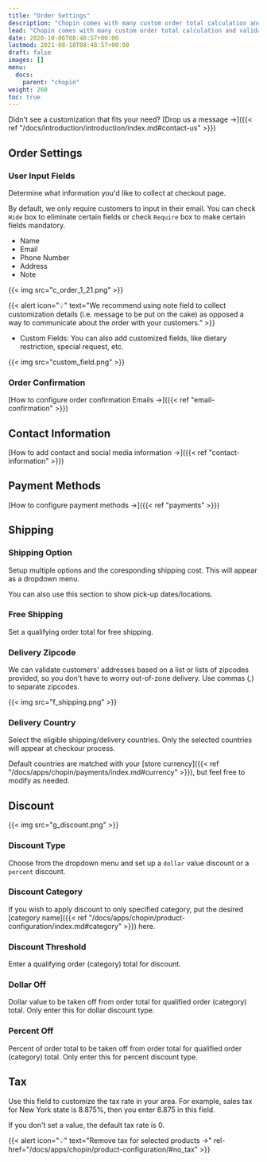 ```yaml
---
title: "Order Settings"
description: "Chopin comes with many custom order total calculation and validation settings. Merchants can take advantage of these options to customize order total calculation. We recommend using these rules whenever possible. In general, communicating these rules over descriptions is not only ineffective, it also causes unnecessary confusion to the shoppers (your customers)."
lead: "Chopin comes with many custom order total calculation and validation settings. Merchants can take advantage of these options to customize order total calculation. We recommend using these rules whenever possible. In general, communicating these rules over descriptions is not only ineffective, it also causes unnecessary confusion to the shoppers (your customers)."
date: 2020-10-06T08:48:57+00:00
lastmod: 2021-08-18T08:48:57+00:00
draft: false
images: []
menu:
  docs:
    parent: "chopin"
weight: 260
toc: true
---
```


Didn't see a customization that fits your need? [Drop us a message →]({{< ref "/docs/introduction/introduction/index.md#contact-us" >}})

## Order Settings

### User Input Fields

Determine what information you'd like to collect at checkout page.

By default, we only require customers to input in their email. You can check `Hide` box to eliminate certain fields or check `Require` box to make certain fields mandatory.

- Name
- Email
- Phone Number
- Address
- Note

{{< img src="c_order_1_21.png" >}}

{{< alert icon="💡" text="We recommend using note field to collect customization details (i.e. message to be put on the cake) as opposed a way to communicate about the order with your customers." >}}

- Custom Fields: You can also add customized fields, like dietary restriction, special request, etc.

{{< img src="custom_field.png" >}}

### Order Confirmation

[How to configure order confirmation Emails →]({{< ref "email-confirmation" >}})

## Contact Information

[How to add contact and social media information →]({{< ref "contact-information" >}})

## Payment Methods

[How to configure payment methods →]({{< ref "payments" >}})

## Shipping

### Shipping Option

Setup multiple options and the coresponding shipping cost. This will appear as a dropdown menu. 

You can also use this section to show pick-up dates/locations.

### Free Shipping

Set a qualifying order total for free shipping.

### Delivery Zipcode

We can validate customers' addresses based on a list or lists of zipcodes provided, so you don't have to worry out-of-zone delivery. Use commas (,) to separate zipcodes.

{{< img src="f_shipping.png" >}}

### Delivery Country

Select the eligible shipping/delivery countries. Only the selected countries will appear at checkour process.

Default countries are matched with your [store currency]({{< ref "/docs/apps/chopin/payments/index.md#currency" >}}), but feel free to modify as needed.

## Discount

{{< img src="g_discount.png" >}}

### Discount Type

Choose from the dropdown menu and set up a `dollar` value discount or a `percent` discount.

### Discount Category

If you wish to apply discount to only specified category, put the desired [category name]({{< ref "/docs/apps/chopin/product-configuration/index.md#category" >}}) here.

### Discount Threshold

Enter a qualifying order (category) total for discount.

### Dollar Off

Dollar value to be taken off from order total for qualified order (category) total. Only enter this for dollar discount type.

### Percent Off

Percent of order total to be taken off from order total for qualified order (category) total. Only enter this for percent discount type.

## Tax

Use this field to customize the tax rate in your area. For example, sales tax for New York state is 8.875%, then you enter 8.875 in this field.

If you don't set a value, the default tax rate is 0.

{{< alert icon="💡" text="Remove tax for selected products →" rel-href="/docs/apps/chopin/product-configuration/#no_tax" >}}
